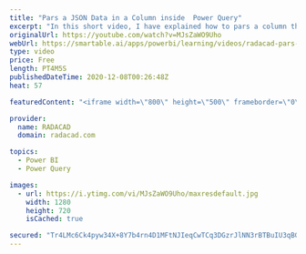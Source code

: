```yaml
---
title: "Pars a JSON Data in a Column inside  Power Query"
excerpt: "In this short video, I have explained how to pars a column that has JSON data."
originalUrl: https://youtube.com/watch?v=MJsZaWO9Uho
webUrl: https://smartable.ai/apps/powerbi/learning/videos/radacad-pars-a-json-data-in-a-column-inside-power-query/
type: video
price: Free
length: PT4M5S
publishedDateTime: 2020-12-08T00:26:48Z
heat: 57

featuredContent: "<iframe width=\"800\" height=\"500\" frameborder=\"0\" src=\"https://www.youtube.com/embed/MJsZaWO9Uho\" allow=\"accelerometer; autoplay; encrypted-media; gyroscope; picture-in-picture\" allowfullscreen></iframe>"

provider:
  name: RADACAD
  domain: radacad.com

topics:
  - Power BI
  - Power Query

images:
  - url: https://i.ytimg.com/vi/MJsZaWO9Uho/maxresdefault.jpg
    width: 1280
    height: 720
    isCached: true

secured: "Tr4LMc6Ck4pyw34X+8Y7b4rn4D1MFtNJIeqCwTCq3DGzrJlNN3rBTBuIU3qBGdf+pl7rhCUIgHtJEqbRqsXoqDMDoViNU2w66hYtvztkYxh/My7WAn0IAJH3h4q65nK3Q8CFhS7Tx7fH0oZMR4pcWUZTMq0Ci5UDzR4Wvszemr1+0alPVsSgPabxw2sKWYR7/wPVhRya2njZN47p9N4xeV6tIngJnXpVtbWUtJJfBAhHqZI5UJn7ZikcPleXSfUdJg6ofMPkFyKB3KYZHXsQm1v9sUB+wTGTCgs6PNTgEDdwuL8QbCmpd+wnQiR6FoVya/6WuixRqIXG4fe89vwQQ0DHA4DXjYjOOVdJ8m2Lbdtmj1DFVNwQg6ZjKgEUxvXn;3ZrbkGXfb+PJMrqBSp64kg=="
---
```


